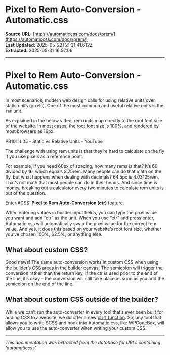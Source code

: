 # Pixel to Rem Auto-Conversion - Automatic.css

**Source URL:** [https://automaticcss.com/docs/prem/](https://automaticcss.com/docs/prem/)  
**Last Updated:** 2025-05-22T21:31:41.612Z  
**Extracted:** 2025-05-31 16:57:06

---

# Pixel to Rem Auto-Conversion - Automatic.css

In most scenarios, modern web design calls for using relative units over static units (pixels). One of the most common and useful relative units is the `rem` unit.

As explained in the below video, rem units map directly to the root font size of the website. In most cases, the root font size is 100%, and rendered by most browsers as 16px.

PB101: L05 - Static vs Relative Units - YouTube

[](https://www.youtube.com/watch?v=cwfxZRLqyus&embeds_referring_euri=https%3A%2F%2Fautomaticcss.com%2F)

The challenge with using rem units is that they’re hard to calculate on the fly if you use pixels as a reference point.

For example, if you need 60px of spacing, how many rems is that? It’s 60 divided by 16, which equals 3.75rem. Many people can do that math on the fly, but what happens when dealing with decimals? 64.5px is 4.03125rem. That’s not math that most people can do in their heads. And since time is money, breaking out a calculator every two minutes to calculate rem units is out of the question.

Enter ACSS’ **Pixel to Rem Auto-Conversion (ctr)** feature.

When entering values in builder input fields, you can type the pixel value you want and add “ctr” as the unit. When you use “ctr” and press enter, Automatic.css will automatically swap the pixel value for the correct rem value. And yes, it does this based on your website’s root font size, whether you’ve chosen 100%, 62.5%, or anything else.

## What about custom CSS?

Good news! The same auto-conversion works in custom CSS when using the builder’s CSS areas in the builder canvas. The semicolon will trigger the conversion rather than the return key. If the ctr is used prior to the end of the line, it’s okay – the conversion will still take place as soon as you add the semicolon on the end of the line.

## What about custom CSS outside of the builder?

While we can’t run the auto-converter in every tool that’s ever been built for adding CSS to a website, we do offer a new [ctr() function](https://automaticcss.com/docs/functions/). So, any tool that allows you to write SCSS and hook into Automatic.css, like WPCodeBox, will allow you to use the auto-converter when writing your custom CSS.

---

*This documentation was extracted from the database for URLs containing 'automaticcss'*
